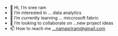 - 👋 Hi, I’m sree ram
- 👀 I’m interested in ... data analytics
- 🌱 I’m currently learning ... miccrosoft fabric
- 💞️ I’m looking to collaborate on ...new project ideas
- 📫 How to reach me ...namasriram@gmail.com
  
